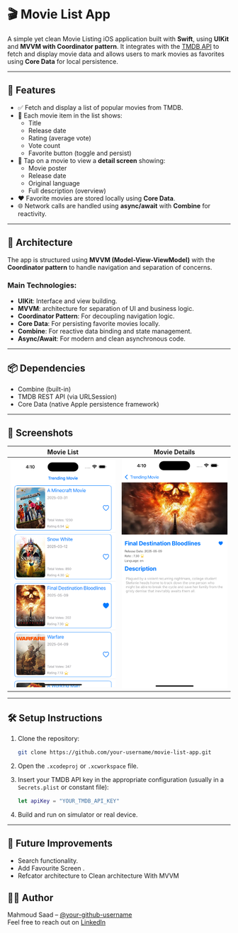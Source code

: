 # 🎬 Movie List App

A simple yet clean Movie Listing iOS application built with **Swift**, using **UIKit** and **MVVM with Coordinator pattern**. It integrates with the [TMDB API](https://www.themoviedb.org/documentation/api) to fetch and display movie data and allows users to mark movies as favorites using **Core Data** for local persistence.

---

## 📱 Features

- ✅ Fetch and display a list of popular movies from TMDB.
- 📝 Each movie item in the list shows:
  - Title
  - Release date
  - Rating (average vote)
  - Vote count
  - Favorite button (toggle and persist)
- 📄 Tap on a movie to view a **detail screen** showing:
  - Movie poster
  - Release date
  - Original language
  - Full description (overview)
- ❤️ Favorite movies are stored locally using **Core Data**.
- 🌐 Network calls are handled using **async/await** with **Combine** for reactivity.

---

## 🧱 Architecture

The app is structured using **MVVM (Model-View-ViewModel)** with the **Coordinator pattern** to handle navigation and separation of concerns.

### Main Technologies:

- **UIKit**: Interface and view building.
- **MVVM**:  architecture for separation of UI and business logic.
- **Coordinator Pattern**: For decoupling navigation logic.
- **Core Data**: For persisting favorite movies locally.
- **Combine**: For reactive data binding and state management.
- **Async/Await**: For modern and clean asynchronous code.

---

## 📦 Dependencies

- Combine (built-in)
- TMDB REST API (via URLSession)
- Core Data (native Apple persistence framework)

---

## 📸 Screenshots

| Movie List | Movie Details |
|------------|----------------|
| ![List](Screenshot/MovieList.png) | ![Detail](Screenshot/MovieDetails.png) |

---

## 🛠️ Setup Instructions

1. Clone the repository:
   ```bash
   git clone https://github.com/your-username/movie-list-app.git
   ```

2. Open the `.xcodeproj` or `.xcworkspace` file.

3. Insert your TMDB API key in the appropriate configuration (usually in a `Secrets.plist` or constant file):
   ```swift
   let apiKey = "YOUR_TMDB_API_KEY"
   ```

4. Build and run on simulator or real device.

---

## 🧪 Future Improvements

- Search functionality.
- Add Favourite Screen .
- Refcator architecture to Clean architecture With MVVM

## 👨‍💻 Author

Mahmoud Saad – [@your-github-username](https://github.com/iOSMahmoudSaad)  
Feel free to reach out on [LinkedIn](https://www.linkedin.com/in/mahmoud-saad-ios/)
